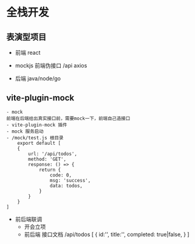 # 全栈开发
## 表演型项目
- 前端 react
- mockjs  前端伪接口
    /api axios

- 后端 java/node/go

## vite-plugin-mock
    - mock
    前端在后端给出真实接口前，需要mock一下，前端自己造接口
    - vite-plugin-mock 插件
    - mock 服务启动
    - /mock/test.js 根目录
        export default [
        {
            url: '/api/todos',
            method: 'GET',
            response: () => {
                return {
                    code: 0,
                    msg: 'success',
                    data: todos,
                }
            }
        }
    ]

- 前后端联调
    - 开会立项
    - 前后端 接口文档
    /api/todos
    [
        {
            id:'',
            title:'',
            completed: true|false,
        }
    ]